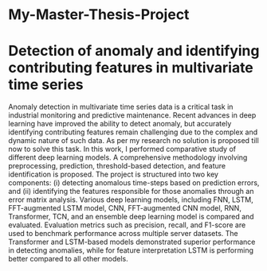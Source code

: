 # My-Master-Thesis-Project
# Detection of anomaly and identifying contributing features in multivariate time series
Anomaly detection in multivariate time series data is a critical task in industrial monitoring and predictive maintenance. Recent advances in deep learning have improved the ability to detect anomaly, but accurately identifying contributing features remain challenging due to the complex and dynamic nature of such data. As per my research no solution is proposed till now to solve this task. In this work, I performed comparative study of different deep learning models. A comprehensive methodology involving preprocessing, prediction, threshold-based detection, and feature identification is proposed. The project is structured into two key components: (i) detecting anomalous time-steps based on prediction errors, and (ii) identifying the features responsible for those anomalies through an error matrix analysis. Various deep learning models, including FNN, LSTM, FFT-augmented LSTM model, CNN, FFT-augmented CNN model, RNN, Transformer, TCN, and an ensemble deep learning model is compared and evaluated. Evaluation metrics such as precision, recall, and F1-score are used to benchmark performance across multiple server datasets. The Transformer and LSTM-based models demonstrated superior performance in detecting anomalies, while for feature interpretation LSTM is performing better compared to all other models.
